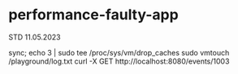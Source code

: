# performance-faulty-app

STD 11.05.2023

sync; echo 3 | sudo tee /proc/sys/vm/drop_caches
sudo vmtouch /playground/log.txt
curl -X GET http://localhost:8080/events/1003